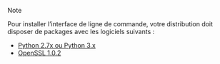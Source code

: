 > [!NOTE]
> Pour installer l’interface de ligne de commande, votre distribution doit disposer de packages avec les logiciels suivants :
> * [Python 2.7x ou Python 3.x](https://ww.python.org/downloads/)
> * [OpenSSL 1.0.2](https://www.openssl.org/source/)

